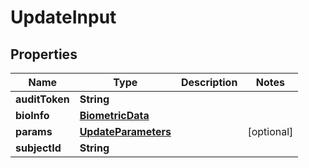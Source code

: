 
# UpdateInput

## Properties
Name | Type | Description | Notes
------------ | ------------- | ------------- | -------------
**auditToken** | **String** |  | 
**bioInfo** | [**BiometricData**](BiometricData.md) |  | 
**params** | [**UpdateParameters**](UpdateParameters.md) |  |  [optional]
**subjectId** | **String** |  | 



